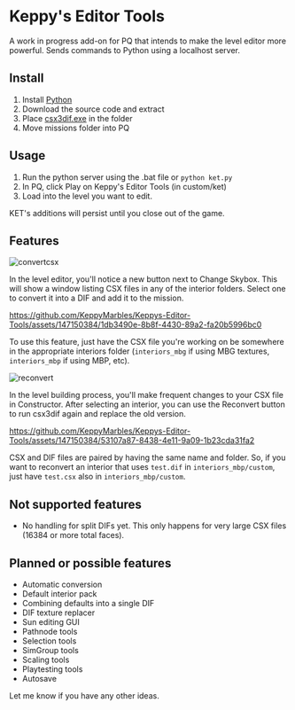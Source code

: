 # Keppy's Editor Tools
A work in progress add-on for PQ that intends to make the level editor more powerful.
Sends commands to Python using a localhost server.

## Install
1. Install [Python](https://www.python.org/downloads/)
2. Download the source code and extract
3. Place [csx3dif.exe](https://github.com/RandomityGuy/csx3dif/releases) in the folder
4. Move missions folder into PQ

## Usage

1. Run the python server using the .bat file or `python ket.py`
2. In PQ, click Play on Keppy's Editor Tools (in custom/ket)
3. Load into the level you want to edit.

KET's additions will persist until you close out of the game.

## Features
![convertcsx](https://github.com/KeppyMarbles/Keppys-Editor-Tools/assets/147150384/5b6f1b47-d5e2-4c49-b8c5-b8e9cf40ccc0)

In the level editor, you'll notice a new button next to Change Skybox. This will show a window listing CSX files in any of the interior folders. Select one to convert it into a DIF and add it to the mission.

https://github.com/KeppyMarbles/Keppys-Editor-Tools/assets/147150384/1db3490e-8b8f-4430-89a2-fa20b5996bc0

To use this feature, just have the CSX file you're working on be somewhere in the appropriate interiors folder (`interiors_mbg` if using MBG textures, `interiors_mbp` if using MBP, etc). 

![reconvert](https://github.com/KeppyMarbles/Keppys-Editor-Tools/assets/147150384/8c4a26b5-1e82-41fb-a0f2-66839054d05f)

In the level building process, you'll make frequent changes to your CSX file in Constructor. After selecting an interior, you can use the Reconvert button to run csx3dif again and replace the old version.

https://github.com/KeppyMarbles/Keppys-Editor-Tools/assets/147150384/53107a87-8438-4e11-9a09-1b23cda31fa2

CSX and DIF files are paired by having the same name and folder. So, if you want to reconvert an interior that uses `test.dif` in `interiors_mbp/custom`, just have `test.csx` also in `interiors_mbp/custom`.

## Not supported features

+ No handling for split DIFs yet. This only happens for very large CSX files (16384 or more total faces).

## Planned or possible features

+ Automatic conversion
+ Default interior pack
+ Combining defaults into a single DIF
+ DIF texture replacer
+ Sun editing GUI
+ Pathnode tools
+ Selection tools
+ SimGroup tools
+ Scaling tools
+ Playtesting tools
+ Autosave

Let me know if you have any other ideas.
